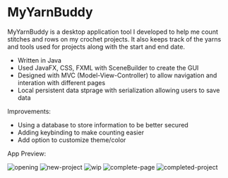 # MyYarnBuddy

MyYarnBuddy is a desktop application tool I developed to help me count stitches and rows on my crochet projects.
It also keeps track of the yarns and tools used for projects along with the start and end date.

- Written in Java
- Used JavaFX, CSS, FXML with SceneBuilder to create the GUI 
- Designed with MVC (Model-View-Controller) to allow navigation and interation with different pages
- Local persistent data stprage with serialization allowing users to save data

Improvements:
- Using a database to store information to be better secured
- Adding keybinding to make counting easier
- Add option to customize theme/color

App Preview:

![opening](https://user-images.githubusercontent.com/81130152/230759295-14dd55b7-f3e0-4374-a11b-2d4ac2a5c618.JPG)
![new-project](https://user-images.githubusercontent.com/81130152/230759313-14ba3c24-7dab-4986-9d0e-ecbcf8ae0f36.JPG)
![wip](https://user-images.githubusercontent.com/81130152/230759315-5694651d-e296-4571-a8f5-58c15f943759.JPG)
![complete-page](https://user-images.githubusercontent.com/81130152/230759318-28e3f446-6138-420e-a3d0-08a5205549a2.JPG)
![completed-project](https://user-images.githubusercontent.com/81130152/230759324-af09dd6d-89db-432c-bb93-ecd46a1c0faa.JPG)
